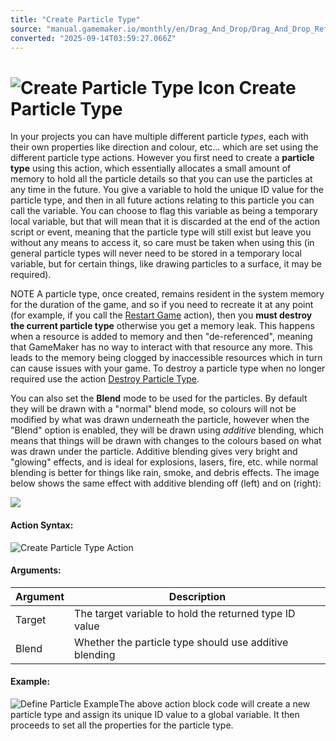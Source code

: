 ```yaml
---
title: "Create Particle Type"
source: "manual.gamemaker.io/monthly/en/Drag_And_Drop/Drag_And_Drop_Reference/Particles/Create_Particle_Type.htm"
converted: "2025-09-14T03:59:27.066Z"
---
```


# ![Create Particle Type Icon](../../../assets/Images/Scripting_Reference/Drag_And_Drop/Reference/Particles/i_Particles_Create_Particle_Type.png) Create Particle Type

In your projects you can have multiple different particle _types_, each with their own properties like direction and colour, etc... which are set using the different particle type actions. However you first need to create a **particle type** using this action, which essentially allocates a small amount of memory to hold all the particle details so that you can use the particles at any time in the future. You give a variable to hold the unique ID value for the particle type, and then in all future actions relating to this particle you can call the variable. You can choose to flag this variable as being a temporary local variable, but that will mean that it is discarded at the end of the action script or event, meaning that the particle type will still exist but leave you without any means to access it, so care must be taken when using this (in general particle types will never need to be stored in a temporary local variable, but for certain things, like drawing particles to a surface, it may be required).

NOTE A particle type, once created, remains resident in the system memory for the duration of the game, and so if you need to recreate it at any point (for example, if you call the [Restart Game](../Game/Restart_Game.md) action), then you **must destroy the current particle type** otherwise you get a memory leak. This happens when a resource is added to memory and then "de-referenced", meaning that GameMaker has no way to interact with that resource any more. This leads to the memory being clogged by inaccessible resources which in turn can cause issues with your game. To destroy a particle type when no longer required use the action [Destroy Particle Type](Destroy_Particle_Type.md).

You can also set the **Blend** mode to be used for the particles. By default they will be drawn with a "normal" blend mode, so colours will not be modified by what was drawn underneath the particle, however when the "Blend" option is enabled, they will be drawn using _additive_ blending, which means that things will be drawn with changes to the colours based on what was drawn under the particle. Additive blending gives very bright and "glowing" effects, and is ideal for explosions, lasers, fire, etc. while normal blending is better for things like rain, smoke, and debris effects. The image below shows the same effect with additive blending off (left) and on (right):

![](../../../assets/Images/Scripting_Reference/Drag_And_Drop/Reference/Particles/Particle_Blending.gif)

#### Action Syntax:

![Create Particle Type Action](../../../assets/Images/Scripting_Reference/Drag_And_Drop/Reference/Particles/a_Particles_Create_Particle_Type.png)

#### Arguments:

| Argument | Description |
| --- | --- |
| Target | The target variable to hold the returned type ID value |
| Blend | Whether the particle type should use additive blending |

#### Example:

![Define Particle Example](../../../assets/Images/Scripting_Reference/Drag_And_Drop/Reference/Particles/e_Particles_Create_Particle_Type.png)The above action block code will create a new particle type and assign its unique ID value to a global variable. It then proceeds to set all the properties for the particle type.